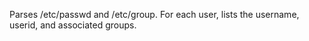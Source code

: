 Parses /etc/passwd and /etc/group. For each user, lists the username, userid, and 
associated groups.

